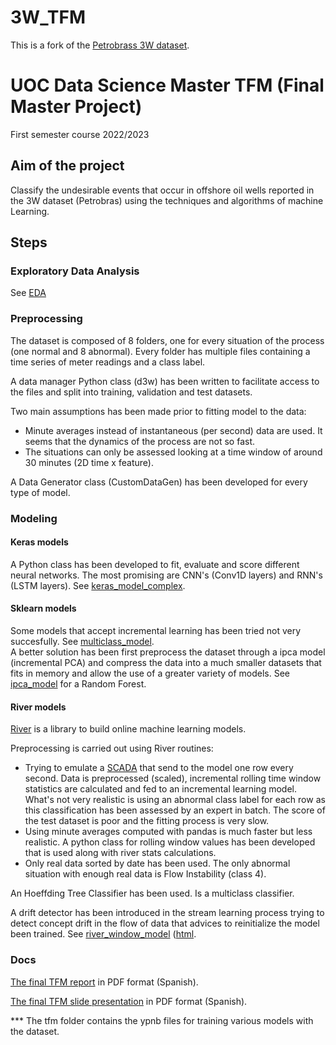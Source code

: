 # 3W_TFM
This is a fork of the [Petrobrass 3W dataset](README_original.md).  
# UOC Data Science Master TFM (Final Master Project)  
  First semester course 2022/2023
## Aim of the project
  Classify the undesirable events that occur in offshore oil wells reported in the 3W dataset (Petrobras) using the techniques and algorithms of machine Learning.
## Steps
### Exploratory Data Analysis
  See [EDA](tfm/EDA.ipynb)
### Preprocessing
  The dataset is composed of 8 folders, one for every situation of the process (one normal and 8 abnormal). Every folder has multiple files containing a time series of meter readings and a class label.  
    
  A data manager Python class (d3w) has been written to facilitate access to the files and split into training, validation and test datasets.  
    
  Two main assumptions has been made prior to fitting model to the data:  
  *  Minute averages instead of instantaneous (per second) data are used. It seems that the dynamics of the process are not so fast.
  *  The situations can only be assessed looking at a time window of around 30 minutes (2D time x feature).  
  
A Data Generator class (CustomDataGen) has been developed for every type of model.  
### Modeling  
#### Keras models  
  A Python class has been developed to fit, evaluate and score different neural networks. The most promising are CNN's (Conv1D layers) and RNN's (LSTM layers). See [keras_model_complex](tfm/keras_model_complex.ipynb).
#### Sklearn models
  Some models that accept incremental learning has been tried not very succesfully. See [multiclass_model](tfm/multiclass_model.ipynb).  
  A better solution has been first preprocess the dataset through a ipca model (incremental PCA) and compress the data into a much smaller datasets that fits in memory and allow the use of a greater variety of models. See [ipca_model](tfm/ipca_model.ipynb) for a Random Forest.  
#### River models  
  [River](https://riverml.xyz/) is a library to build online machine learning models.  
  
  Preprocessing is carried out using River routines:
  *  Trying to emulate a [SCADA](https://es.wikipedia.org/wiki/SCADA) that send to the model one row every second. Data is preprocessed (scaled), incremental rolling time window statistics are calculated and fed to an incremental learning model. What's not very realistic is using an abnormal class label for each row as this classification has been assessed by an expert in batch. The score of the test dataset is poor and the fitting process is very slow.  
  *  Using minute averages computed with pandas is much faster but less realistic. A python class for rolling window values has been developed that is used along with river stats calculations.  
  *  Only real data sorted by date has been used. The only abnormal situation with enough real data is Flow Instability (class 4). 
  
  An Hoeffding Tree Classifier has been used. Is a multiclass classifier.  
  
  A drift detector has been introduced in the stream learning process trying to detect concept drift in the flow of data that advices to reinitialize the model been trained. See [river_window_model](tfm/river_tfm5_4.ipynb) ([html](https://htmlpreview.github.io/?tfm/river_tfm5_4.html).
 
 ### Docs
   [The final TFM report](tfm/Docs/TFM.pdf) in PDF format (Spanish).  
   
   [The final TFM slide presentation](tfm/Docs/TFM_slides.pdf) in PDF format (Spanish).     

  
***  The tfm folder contains the ypnb files for training various models with the dataset.

